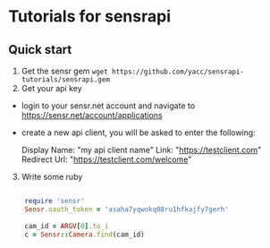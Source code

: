 Tutorials for sensrapi
==================

Quick start
------------------

1. Get the sensr gem `wget https://github.com/yacc/sensrapi-tutorials/sensrapi.gem`
2. Get your api key
  * login to your sensr.net account and navigate to https://sensr.net/account/applications
  * create a new api client, you will be asked to enter the following:

    Display Name: "my api client name"
    Link: "https://testclient.com"
    Redirect Url: "https://testclient.com/welcome"
    
3. Write some ruby

```ruby

    require 'sensr'
    Sensr.oauth_token = 'asaha7yqwokq08ru1hfkajfy7gerh'
    
    cam_id = ARGV[0].to_i
    c = Sensr::Camera.find(cam_id)
```
    

